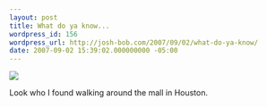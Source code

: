 ```yaml
---
layout: post
title: What do ya know...
wordpress_id: 156
wordpress_url: http://josh-bob.com/2007/09/02/what-do-ya-know/
date: 2007-09-02 15:39:02.000000000 -05:00
---
```

<!--Mime Type of File is image/jpeg -->

<a href="http://josh-bob.com/wp-photos/20070902-163902-1.jpg"><img src="http://josh-bob.com/wp-photos/thumb.20070902-163902-1.jpg" /></a>

Look who I found walking around the mall in Houston.
